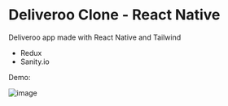 # Deliveroo Clone - React Native
Deliveroo app made with React Native and Tailwind
- Redux
- Sanity.io

Demo:

![image](https://user-images.githubusercontent.com/38083929/230291016-b8a7890f-b481-4c4f-bd54-a6fea0b93933.png)
